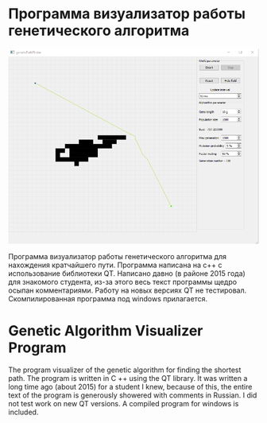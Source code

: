 # Программа визуализатор работы генетического алгоритма
![program window](image.png)

 Программа визуализатор работы генетического алгоритма для нахождения кратчайшего пути. 
 Программа написана на с++ с использование библиотеки QT. Написано давно (в районе 2015 года) для знакомого студента, из-за этого весь текст программы щедро осыпан комментариями. Работу на новых версиях QT не тестировал. Скомпилированная программа под windows прилагается.
 
 # Genetic Algorithm Visualizer Program
 
The program visualizer of the genetic algorithm for finding the shortest path.
The program is written in C ++ using the QT library. It was written a long time ago (about 2015) for a student I knew, because of this, the entire text of the program is generously showered with comments in Russian. I did not test work on new QT versions. A compiled program for windows is included.
 
 
